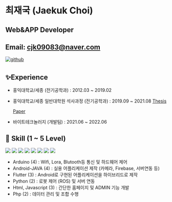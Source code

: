 # 최재국 (Jaekuk Choi)
## Web&APP Developer 
## Email: cjk09083@naver.com

<a href="https://github.com/cjk09083" target="_blank">
<img src=https://img.shields.io/badge/github-%2324292e.svg?&style=for-the-badge&logo=github&logoColor=white alt=github style="margin-bottom: 5px;" />
</a>

## ✨Experience 
- 홍익대학교/세종 (전기공학과) : 2012.03 ~ 2019.02
- 홍익대학교/세종 일반대학원 석사과정 (전기공학과) : 2019.09 ~ 2021.08  <a href="http://www.riss.kr/link?id=T15894033" target="_blank">Thesis</a>
<a href="https://ieeexplore.ieee.org/author/37088569163)" target="_blank"><div>Paper</div></a>

- 바이트테크놀러지 (개발팀) : 2021.06 ~ 2022.06


## 📝 Skill (1 ~ 5 Level)
<img src="https://img.shields.io/badge/Arduino-00979D?style=flat-square&logo=Arduino&logoColor=white"/></a>
<img src="https://img.shields.io/badge/Android-3DDC84?style=flat-square&logo=Android&logoColor=white"/></a>
<img src="https://img.shields.io/badge/Flutter-02569B?style=flat-square&logo=Flutter&logoColor=white"/></a>
<img src="https://img.shields.io/badge/WebRTC-333333?style=flat-square&logo=WebRTC&logoColor=white"/></a>
<img src="https://img.shields.io/badge/Python-3776AB?style=flat-square&logo=Python&logoColor=white"/></a> 
<img src="https://img.shields.io/badge/HTML-E34F26?style=flat-square&logo=HTML5&logoColor=white"/></a> 
<img src="https://img.shields.io/badge/Javascript-ffb13b?style=flat-square&logo=javascript&logoColor=white"/></a>
<img src="https://img.shields.io/badge/PHP-777BB4?style=flat-square&logo=PHP&logoColor=white"/></a> 


- Arduino (4) : Wifi, Lora, Blutooth등 통신 및 하드웨어 제어
- Android-JAVA (4) : 실용 어플리케이션 제작 (카메라, Firebase, 서버연동 등) 
- Flutter (3) : Android로 구현된 어플리케이션을 하이브리드로 제작 
- Python (2) : 로봇 제어 (ROS) 및 서버 연동
- Html, Javascript (3) : 간단한 홈페이지 및 ADMIN 기능 개발 
- Php (2) : 데이터 관리 및 조합 수행


